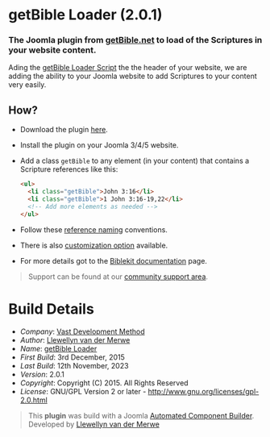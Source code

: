 # getBible Loader (2.0.1)

### The Joomla plugin from [getBible.net](https://getbible.net/joomla) to load of the Scriptures in your website content.

Ading the [getBible Loader Script](https://git.vdm.dev/getBible/loader) the the header of your website, we are adding the ability to your Joomla website to add Scriptures to your content very easily.

## How?

- Download the plugin [here](https://git.vdm.dev/getBible/loader-plugin/archive/master.zip).
- Install the plugin on your Joomla 3/4/5 website.
- Add a class `getBible` to any element (in your content) that contains a Scripture references like this:

   ```html
   <ul>
     <li class="getBible">John 3:16</li>
     <li class="getBible">1 John 3:16-19,22</li>
     <!-- Add more elements as needed -->
   </ul>
   ```
- Follow these [reference naming](https://git.vdm.dev/getBible/loader#scripture-reference-formatting) conventions.
- There is also [customization option](https://git.vdm.dev/getBible/loader#utilizing-data-attributes) available.
- For more details got to the [Biblekit documentation](https://getbible.net/biblekit) page.

> Support can be found at our [community support area](https://git.vdm.dev/getBible/support).

# Build Details

+ *Company*: [Vast Development Method](https://getbible.net)
+ *Author*: [Llewellyn van der Merwe](mailto:joomla@vdm.io)
+ *Name*: [getBible Loader](https://getbible.net)
+ *First Build*: 3rd December, 2015
+ *Last Build*: 12th November, 2023
+ *Version*: 2.0.1
+ *Copyright*: Copyright (C) 2015. All Rights Reserved
+ *License*: GNU/GPL Version 2 or later - http://www.gnu.org/licenses/gpl-2.0.html

> This **plugin** was build with a Joomla [Automated Component Builder](https://www.joomlacomponentbuilder.com).
> Developed by [Llewellyn van der Merwe](mailto:joomla@vdm.io)